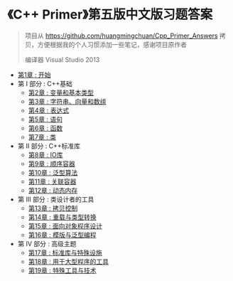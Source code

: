# 《C++ Primer》第五版中文版习题答案
> 项目从 https://github.com/huangmingchuan/Cpp_Primer_Answers 拷贝，方便根据我的个人习惯添加一些笔记，感谢项目原作者
>
> 编译器 Visual Studio 2013



- [第1章 : 开始](ch01/README.md)
- 第 I 部分 : C++基础
	- [第2章 : 变量和基本类型](ch02/README.md)
	- [第3章 : 字符串、向量和数组](ch03/README.md)
	- [第4章 : 表达式](ch04/README.md)
	- [第5章 : 语句](ch05/README.md)
	- [第6章 : 函数](ch06/README.md)
	- [第7章 : 类](ch07/README.md)
- 第 II 部分 : C++标准库
	- [第8章 : IO库](ch08/README.md)
	- [第9章 : 顺序容器](ch09/README.md)
	- [第10章 : 泛型算法](ch10/README.md)
	- [第11章 : 关联容器](ch11/README.md)
	- [第12章 : 动态内存](ch12/README.md)
- 第 III 部分 : 类设计者的工具
	- [第13章 : 拷贝控制](ch13/README.md)
	- [第14章 : 重载与类型转换](ch14/README.md)
	- [第15章 : 面向对象程序设计](ch15/README.md)
	- [第16章 : 模版与泛型编程](ch16/README.md)
- 第 IV 部分 : 高级主题
	- [第17章 : 标准库与特殊设施](ch17/README.md)
	- [第18章 : 用于大型程序的工具](ch18/README.md)
	- [第19章 : 特殊工具与技术](ch19/README.md)





